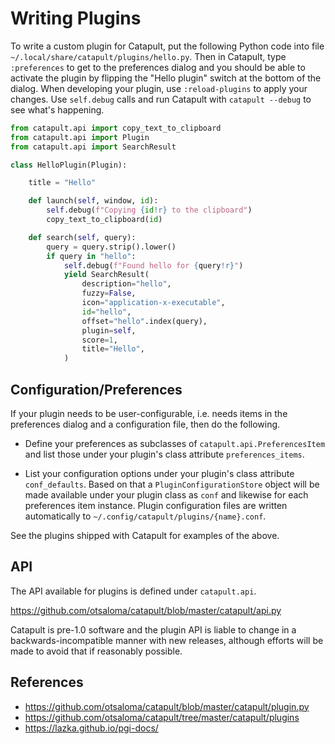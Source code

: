 Writing Plugins
===============

To write a custom plugin for Catapult, put the following Python code
into file `~/.local/share/catapult/plugins/hello.py`. Then in Catapult,
type `:preferences` to get to the preferences dialog and you should be
able to activate the plugin by flipping the "Hello plugin" switch at the
bottom of the dialog. When developing your plugin, use `:reload-plugins`
to apply your changes. Use `self.debug` calls and run Catapult with
`catapult --debug` to see what's happening.

```python
from catapult.api import copy_text_to_clipboard
from catapult.api import Plugin
from catapult.api import SearchResult

class HelloPlugin(Plugin):

    title = "Hello"

    def launch(self, window, id):
        self.debug(f"Copying {id!r} to the clipboard")
        copy_text_to_clipboard(id)

    def search(self, query):
        query = query.strip().lower()
        if query in "hello":
            self.debug(f"Found hello for {query!r}")
            yield SearchResult(
                description="hello",
                fuzzy=False,
                icon="application-x-executable",
                id="hello",
                offset="hello".index(query),
                plugin=self,
                score=1,
                title="Hello",
            )
```

## Configuration/Preferences

If your plugin needs to be user-configurable, i.e. needs items in the
preferences dialog and a configuration file, then do the following.

* Define your preferences as subclasses of
  `catapult.api.PreferencesItem` and list those under your plugin's
  class attribute `preferences_items`.

* List your configuration options under your plugin's class attribute
  `conf_defaults`. Based on that a `PluginConfigurationStore` object
  will be made available under your plugin class as `conf` and likewise
  for each preferences item instance. Plugin configuration files are
  written automatically to `~/.config/catapult/plugins/{name}.conf`.

See the plugins shipped with Catapult for examples of the above.

## API

The API available for plugins is defined under `catapult.api`.

https://github.com/otsaloma/catapult/blob/master/catapult/api.py

Catapult is pre-1.0 software and the plugin API is liable to change in a
backwards-incompatible manner with new releases, although efforts will
be made to avoid that if reasonably possible.

## References

* https://github.com/otsaloma/catapult/blob/master/catapult/plugin.py
* https://github.com/otsaloma/catapult/tree/master/catapult/plugins
* https://lazka.github.io/pgi-docs/
